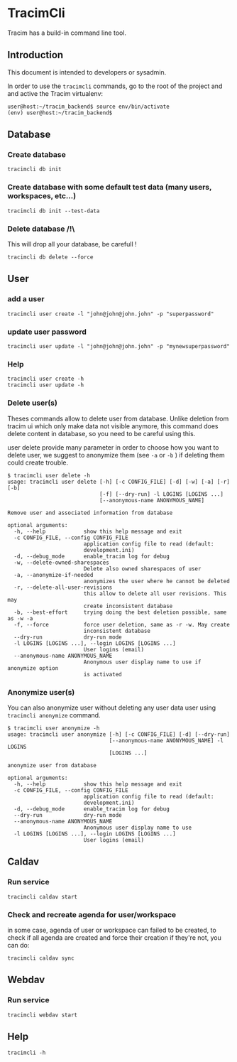 # TracimCli #

Tracim has a build-in command line tool.

## Introduction ##

This document is intended to developers or sysadmin.

In order to use the `tracimcli` commands, go to the root of the project and
and active the Tracim virtualenv:

    user@host:~/tracim_backend$ source env/bin/activate
    (env) user@host:~/tracim_backend$

## Database ##

### Create database

    tracimcli db init

### Create database with some default test data (many users, workspaces, etc…)

    tracimcli db init --test-data

### Delete database /!\

This will drop all your database, be carefull !

    tracimcli db delete --force

## User ##

### add a user

    tracimcli user create -l "john@john@john.john" -p "superpassword"

### update user password

    tracimcli user update -l "john@john@john.john" -p "mynewsuperpassword"

### Help

    tracimcli user create -h
    tracimcli user update -h

### Delete user(s)

Theses commands allow to delete user from database. Unlike deletion from tracim
ui which only make data not visible anymore, this command does delete content in
database, so you need to be careful using this.

user delete provide many parameter in order to choose how you want to delete user,
we suggest to anonymize them (see `-a` or `-b` ) if deleting them could create trouble.

```
$ tracimcli user delete -h
usage: tracimcli user delete [-h] [-c CONFIG_FILE] [-d] [-w] [-a] [-r] [-b]
                             [-f] [--dry-run] -l LOGINS [LOGINS ...]
                             [--anonymous-name ANONYMOUS_NAME]

Remove user and associated information from database

optional arguments:
  -h, --help            show this help message and exit
  -c CONFIG_FILE, --config CONFIG_FILE
                        application config file to read (default:
                        development.ini)
  -d, --debug_mode      enable_tracim log for debug
  -w, --delete-owned-sharespaces
                        Delete also owned sharespaces of user
  -a, --anonymize-if-needed
                        anonymizes the user where he cannot be deleted
  -r, --delete-all-user-revisions
                        this allow to delete all user revisions. This may
                        create inconsistent database
  -b, --best-effort     trying doing the best deletion possible, same as -w -a
  -f, --force           force user deletion, same as -r -w. May create
                        inconsistent database
  --dry-run             dry-run mode
  -l LOGINS [LOGINS ...], --login LOGINS [LOGINS ...]
                        User logins (email)
  --anonymous-name ANONYMOUS_NAME
                        Anonymous user display name to use if anonymize option
                        is activated
```

### Anonymize user(s)

You can also anonymize user without deleting any user data user using
`tracimcli anonymize` command.

```
$ tracimcli user anonymize -h
usage: tracimcli user anonymize [-h] [-c CONFIG_FILE] [-d] [--dry-run]
                                [--anonymous-name ANONYMOUS_NAME] -l LOGINS
                                [LOGINS ...]

anonymize user from database

optional arguments:
  -h, --help            show this help message and exit
  -c CONFIG_FILE, --config CONFIG_FILE
                        application config file to read (default:
                        development.ini)
  -d, --debug_mode      enable_tracim log for debug
  --dry-run             dry-run mode
  --anonymous-name ANONYMOUS_NAME
                        Anonymous user display name to use
  -l LOGINS [LOGINS ...], --login LOGINS [LOGINS ...]
                        User logins (email)
```

## Caldav ##

### Run service ###

    tracimcli caldav start

### Check and recreate agenda for user/workspace ###

in some case, agenda of user or workspace can failed to be created,
to check if all agenda are created and force their creation if they're not,
you can do:

    tracimcli caldav sync

## Webdav ##

### Run service ###

    tracimcli webdav start

## Help ##

    tracimcli -h
